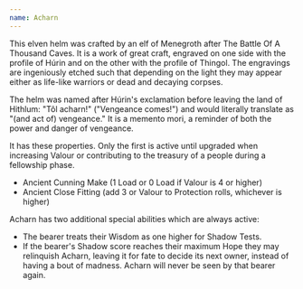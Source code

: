 ```yaml
---
name: Acharn
---
```


This elven helm was crafted by an elf of Menegroth after The Battle Of A Thousand Caves. It is a work of great craft, engraved on one side with the profile of Húrin and on the other with the profile of Thingol. The engravings are ingeniously etched such that depending on the light they may appear either as life-like warriors or dead and decaying corpses.

The helm was named after Húrin's exclamation before leaving the land of Hithlum: "Tôl acharn!" ("Vengeance comes!") and would literally translate as "(and act of) vengeance." It is a memento mori, a reminder of both the power and danger of vengeance.

It has these properties. Only the first is active until upgraded when increasing Valour or contributing to the treasury of a people during a fellowship phase.

- Ancient Cunning Make (1 Load or 0 Load if Valour is 4 or higher)
- Ancient Close Fitting (add 3 or Valour to Protection rolls, whichever is higher)

Acharn has two additional special abilities which are always active:

- The bearer treats their Wisdom as one higher for Shadow Tests.
- If the bearer's Shadow score reaches their maximum Hope they may relinquish Acharn, leaving it for fate to decide its next owner, instead of having a bout of madness. Acharn will never be seen by that bearer again.